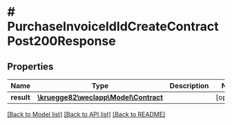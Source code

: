 # # PurchaseInvoiceIdIdCreateContractPost200Response

## Properties

Name | Type | Description | Notes
------------ | ------------- | ------------- | -------------
**result** | [**\kruegge82\weclapp\Model\Contract**](Contract.md) |  | [optional]

[[Back to Model list]](../../README.md#models) [[Back to API list]](../../README.md#endpoints) [[Back to README]](../../README.md)
